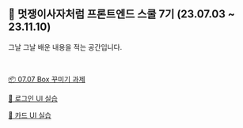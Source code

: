 ## 🦁 멋쟁이사자처럼 프론트엔드 스쿨 7기 (23.07.03 ~ 23.11.10)

그날 그날 배운 내용을 적는 공간입니다.

<br/>

[📦   07.07 
Box 꾸미기 과제](https://cocorig.github.io/LikeLion-Frontend/230707/box/)

[🎫  로그인 UI 실습](https://cocorig.github.io/LikeLion-Frontend/230711/login/)

[🌇  카드 UI 실습](https://cocorig.github.io/LikeLion-Frontend/230712/figma/card-ui/)
